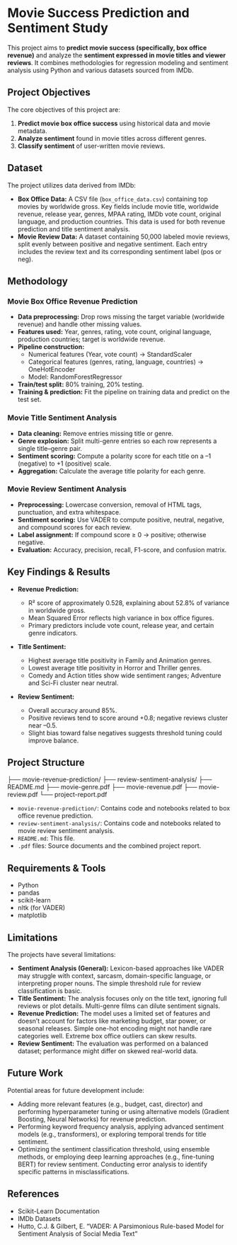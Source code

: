 # Movie Success Prediction and Sentiment Study

This project aims to **predict movie success (specifically, box office revenue)** and analyze the **sentiment expressed in movie titles and viewer reviews**. It combines methodologies for regression modeling and sentiment analysis using Python and various datasets sourced from IMDb.

## Project Objectives

The core objectives of this project are:
1. **Predict movie box office success** using historical data and movie metadata.
2. **Analyze sentiment** found in movie titles across different genres.
3. **Classify sentiment** of user-written movie reviews.

## Dataset

The project utilizes data derived from IMDb:

- **Box Office Data:** A CSV file (`box_office_data.csv`) containing top movies by worldwide gross. Key fields include movie title, worldwide revenue, release year, genres, MPAA rating, IMDb vote count, original language, and production countries. This data is used for both revenue prediction and title sentiment analysis.
- **Movie Review Data:** A dataset containing 50,000 labeled movie reviews, split evenly between positive and negative sentiment. Each entry includes the review text and its corresponding sentiment label (pos or neg).

## Methodology

### Movie Box Office Revenue Prediction

- **Data preprocessing:** Drop rows missing the target variable (worldwide revenue) and handle other missing values.
- **Features used:** Year, genres, rating, vote count, original language, production countries; target is worldwide revenue.
- **Pipeline construction:**
  - Numerical features (Year, vote count) → StandardScaler
  - Categorical features (genres, rating, language, countries) → OneHotEncoder
  - Model: RandomForestRegressor
- **Train/test split:** 80% training, 20% testing.
- **Training & prediction:** Fit the pipeline on training data and predict on the test set.

### Movie Title Sentiment Analysis

- **Data cleaning:** Remove entries missing title or genre.
- **Genre explosion:** Split multi-genre entries so each row represents a single title–genre pair.
- **Sentiment scoring:** Compute a polarity score for each title on a –1 (negative) to +1 (positive) scale.
- **Aggregation:** Calculate the average title polarity for each genre.

### Movie Review Sentiment Analysis

- **Preprocessing:** Lowercase conversion, removal of HTML tags, punctuation, and extra whitespace.
- **Sentiment scoring:** Use VADER to compute positive, neutral, negative, and compound scores for each review.
- **Label assignment:** If compound score ≥ 0 → positive; otherwise negative.
- **Evaluation:** Accuracy, precision, recall, F1-score, and confusion matrix.

## Key Findings & Results

- **Revenue Prediction:**  
  - R² score of approximately 0.528, explaining about 52.8% of variance in worldwide gross.  
  - Mean Squared Error reflects high variance in box office figures.  
  - Primary predictors include vote count, release year, and certain genre indicators.

- **Title Sentiment:**  
  - Highest average title positivity in Family and Animation genres.  
  - Lowest average title positivity in Horror and Thriller genres.  
  - Comedy and Action titles show wide sentiment ranges; Adventure and Sci-Fi cluster near neutral.

- **Review Sentiment:**  
  - Overall accuracy around 85%.  
  - Positive reviews tend to score around +0.8; negative reviews cluster near –0.5.  
  - Slight bias toward false negatives suggests threshold tuning could improve balance.

## Project Structure

├── movie-revenue-prediction/ 
├── review-sentiment-analysis/ 
├── README.md 
├── movie-genre.pdf 
├── movie-revenue.pdf 
├── movie-review.pdf 
└── project-report.pdf

*   `movie-revenue-prediction/`: Contains code and notebooks related to box office revenue prediction.
*   `review-sentiment-analysis/`: Contains code and notebooks related to movie review sentiment analysis.
*   `README.md`: This file.
*   `.pdf` files: Source documents and the combined project report.

## Requirements & Tools

- Python  
- pandas  
- scikit-learn  
- nltk (for VADER)  
- matplotlib  

## Limitations

The projects have several limitations:

* **Sentiment Analysis (General):** Lexicon-based approaches like VADER may struggle with context, sarcasm, domain-specific language, or interpreting proper nouns. The simple threshold rule for review classification is basic.  
* **Title Sentiment:** The analysis focuses only on the title text, ignoring full reviews or plot details. Multi-genre films can dilute sentiment signals.  
* **Revenue Prediction:** The model uses a limited set of features and doesn’t account for factors like marketing budget, star power, or seasonal releases. Simple one-hot encoding might not handle rare categories well. Extreme box office outliers can skew results.  
* **Review Sentiment:** The evaluation was performed on a balanced dataset; performance might differ on skewed real-world data.

## Future Work

Potential areas for future development include:

* Adding more relevant features (e.g., budget, cast, director) and performing hyperparameter tuning or using alternative models (Gradient Boosting, Neural Networks) for revenue prediction.  
* Performing keyword frequency analysis, applying advanced sentiment models (e.g., transformers), or exploring temporal trends for title sentiment.  
* Optimizing the sentiment classification threshold, using ensemble methods, or employing deep learning approaches (e.g., fine-tuning BERT) for review sentiment. Conducting error analysis to identify specific patterns in misclassifications.

## References

* Scikit-Learn Documentation  
* IMDb Datasets  
* Hutto, C.J. & Gilbert, E. “VADER: A Parsimonious Rule-based Model for Sentiment Analysis of Social Media Text”  
